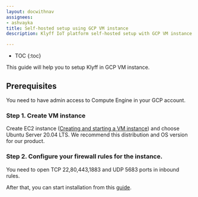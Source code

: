 ```yaml
---
layout: docwithnav
assignees:
- ashvayka
title: Self-hosted setup using GCP VM instance
description: Klyff IoT platform self-hosted setup with GCP VM instance

---
```


* TOC
{:toc}

This guide will help you to setup Klyff in GCP VM instance. 

## Prerequisites

You need to have admin access to Compute Engine in your GCP account.

### Step 1. Create VM instance

Create EC2 instance ([Creating and starting a VM instance](https://cloud.google.com/compute/docs/instances/create-start-instance)) and choose Ubuntu Server 20.04 LTS. We recommend this distribution and OS version for our product.

### Step 2. Configure your firewall rules for the instance.

You need to open TCP 22,80,443,1883 and UDP 5683 ports in inbound rules.


After that, you can start installation from this [guide](/docs/user-guide/install/ubuntu/).

